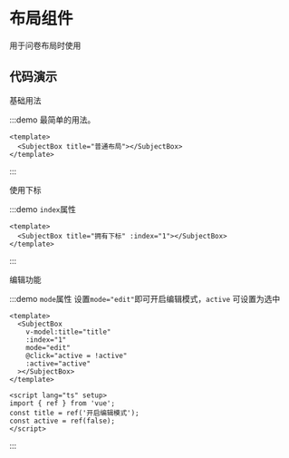 # 布局组件

用于问卷布局时使用

## 代码演示

基础用法

:::demo 最简单的用法。

```vue
<template>
  <SubjectBox title="普通布局"></SubjectBox>
</template>
```

:::

使用下标

:::demo `index`属性

```vue
<template>
  <SubjectBox title="拥有下标" :index="1"></SubjectBox>
</template>
```

:::

编辑功能

:::demo `mode`属性 设置`mode="edit"`即可开启编辑模式，`active` 可设置为选中

```vue
<template>
  <SubjectBox
    v-model:title="title"
    :index="1"
    mode="edit"
    @click="active = !active"
    :active="active"
  ></SubjectBox>
</template>

<script lang="ts" setup>
import { ref } from 'vue';
const title = ref('开启编辑模式');
const active = ref(false);
</script>
```

:::
